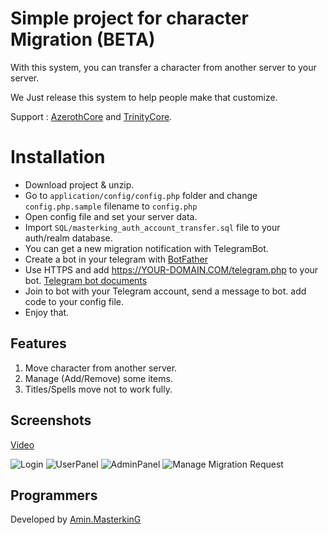 ﻿# Simple project for character Migration (BETA)

With this system, you can transfer a character from another server to your server.

We Just release this system to help people make that customize.

Support : [AzerothCore](http://azerothcore.org) and [TrinityCore](http://TrinityCore.org).

# Installation

 - Download project & unzip.
 - Go to `application/config/config.php` folder and change `config.php.sample` filename to `config.php`
 - Open config file and set your server data.
 - Import `SQL/masterking_auth_account_transfer.sql` file to your auth/realm database.
 - You can get a new migration notification with TelegramBot.
 - Create a bot in your telegram with [BotFather](https://telegram.me/BotFather) 
 - Use HTTPS and add https://YOUR-DOMAIN.COM/telegram.php to your bot. [Telegram bot documents](https://core.telegram.org/bots)
 - Join to bot with your Telegram account, send a message to bot. add code to your config file.
 - Enjoy that.

## Features

 1. Move character from another server.
 2. Manage (Add/Remove) some items.
 3. Titles/Spells move not to work fully.

## Screenshots

[Video](https://www.aparat.com/v/vYj45)

![Login](https://raw.githubusercontent.com/masterking32/WoWMigration/master/screenshots/1.png)
![UserPanel](https://raw.githubusercontent.com/masterking32/WoWMigration/master/screenshots/2.png)
![AdminPanel](https://raw.githubusercontent.com/masterking32/WoWMigration/master/screenshots/3.png)
![Manage Migration Request](https://raw.githubusercontent.com/masterking32/WoWMigration/master/screenshots/4.png)

## Programmers

Developed by [Amin.MasterkinG](https://masterking32.com)

